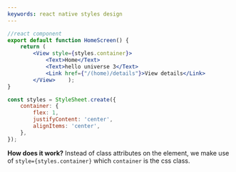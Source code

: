 ```yaml
---
keywords: react native styles design
---
```

```jsx
//react component  
export default function HomeScreen() {  
    return (  
        <View style={styles.container}>  
            <Text>Home</Text>  
            <Text>hello universe 3</Text>  
            <Link href={"/(home)/details"}>View details</Link>  
        </View>    );  
}  

const styles = StyleSheet.create({  
    container: {  
        flex: 1,  
        justifyContent: 'center',  
        alignItems: 'center',  
    },  
});
```
**How does it work?**
Instead of class attributes on the element, we make use of `style={styles.container}` which `container` is the css class.